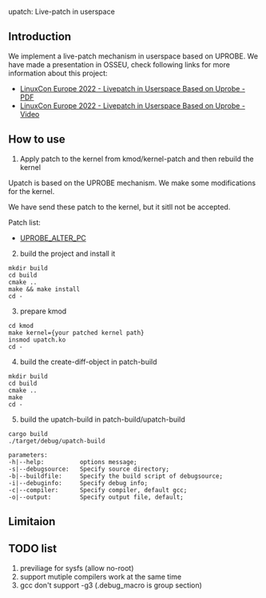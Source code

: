 upatch: Live-patch in userspace

## Introduction

We implement a live-patch mechanism in userspace based on UPROBE.
We have made a presentation in OSSEU, check following links for more information about this project:
+ [LinuxCon Europe 2022 - Livepatch in Userspace Based on Uprobe - PDF](https://static.sched.com/hosted_files/osseu2022/19/OSS-EU22-Livepatch-in-Userspace.pdf)
+ [LinuxCon Europe 2022 - Livepatch in Userspace Based on Uprobe - Video](https://www.youtube.com/watch?v=6TH7kh3pS0E)


## How to use

1. Apply patch to the kernel from kmod/kernel-patch and then rebuild the kernel

Upatch is based on the UPROBE mechanism. We make some modifications for the kernel.

We have send these patch to the kernel, but it sitll not be accepted.

Patch list:
+ [UPROBE_ALTER_PC](https://www.spinics.net/lists/kernel/msg4516532.html)

2. build the project and install it
```
mkdir build
cd build
cmake ..
make && make install
cd -
```

3. prepare kmod
```
cd kmod
make kernel={your patched kernel path}
insmod upatch.ko
cd -
```

4. build the create-diff-object in patch-build
```
mkdir build
cd build
cmake ..
make
cd -
```

5. build the upatch-build in patch-build/upatch-build
```
cargo build
./target/debug/upatch-build

parameters:
-h|--help:          options message;
-s|--debugsource:   Specify source directory;
-b|--buildfile:     Specify the build script of debugsource;
-i|--debuginfo:     Specify debug info;
-c|--compiler:      Specify compiler, default gcc;
-o|--output:        Specify output file, default;
```
    




## Limitaion


## TODO list
1. previliage for sysfs (allow no-root)
2. support mutiple compilers work at the same time
3. gcc don't support -g3 (.debug_macro is group section)













